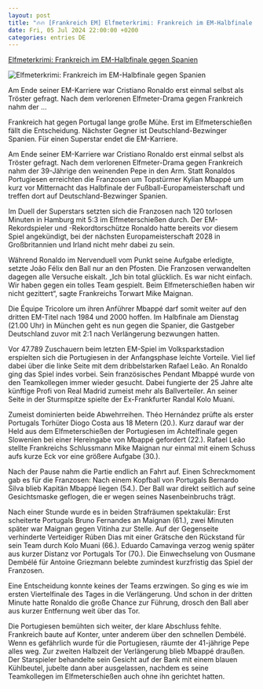 ```yaml
---
layout: post
title: "🔥🔥 [Frankreich EM] Elfmeterkrimi: Frankreich im EM-Halbfinale gegen Spanien"
date: Fri, 05 Jul 2024 22:00:00 +0200
categories: entries DE
---
```

[Elfmeterkrimi: Frankreich im EM-Halbfinale gegen Spanien](https://bnn.de/sport/elfmeterkrimi-frankreich-im-em-halbfinale-gegen-spanien)

![Elfmeterkrimi: Frankreich im EM-Halbfinale gegen Spanien](https://static.bnn.de/sport/urn-newsml-dpacom-20090101-240705-935-153898-wb3v3n/alternates/LANDSCAPE_13x7_BASE/urn-newsml-dpacom-20090101-240705-935-153898)

Am Ende seiner EM-Karriere war Cristiano Ronaldo erst einmal selbst als Tröster gefragt. Nach dem verlorenen Elfmeter-Drama gegen Frankreich nahm der ...

Frankreich hat gegen Portugal lange große Mühe. Erst im Elfmeterschießen fällt die Entscheidung. Nächster Gegner ist Deutschland-Bezwinger Spanien. Für einen Superstar endet die EM-Karriere.

Am Ende seiner EM-Karriere war Cristiano Ronaldo erst einmal selbst als Tröster gefragt. Nach dem verlorenen Elfmeter-Drama gegen Frankreich nahm der 39-Jährige den weinenden Pepe in den Arm. Statt Ronaldos Portugiesen erreichten die Franzosen um Topstürmer Kylian Mbappé um kurz vor Mitternacht das Halbfinale der Fußball-Europameisterschaft und treffen dort auf Deutschland-Bezwinger Spanien.

Im Duell der Superstars setzten sich die Franzosen nach 120 torlosen Minuten in Hamburg mit 5:3 im Elfmeterschießen durch. Der EM-Rekordspieler und -Rekordtorschütze Ronaldo hatte bereits vor diesem Spiel angekündigt, bei der nächsten Europameisterschaft 2028 in Großbritannien und Irland nicht mehr dabei zu sein.

Während Ronaldo im Nervenduell vom Punkt seine Aufgabe erledigte, setzte João Félix den Ball nur an den Pfosten. Die Franzosen verwandelten dagegen alle Versuche eiskalt. „Ich bin total glücklich. Es war nicht einfach. Wir haben gegen ein tolles Team gespielt. Beim Elfmeterschießen haben wir nicht gezittert“, sagte Frankreichs Torwart Mike Maignan.

Die Équipe Tricolore um ihren Anführer Mbappé darf somit weiter auf den dritten EM-Titel nach 1984 und 2000 hoffen. Im Halbfinale am Dienstag (21.00 Uhr) in München geht es nun gegen die Spanier, die Gastgeber Deutschland zuvor mit 2:1 nach Verlängerung bezwungen hatten.

Vor 47.789 Zuschauern beim letzten EM-Spiel im Volksparkstadion erspielten sich die Portugiesen in der Anfangsphase leichte Vorteile. Viel lief dabei über die linke Seite mit dem dribbelstarken Rafael Leão. An Ronaldo ging das Spiel indes vorbei. Sein französisches Pendant Mbappé wurde von den Teamkollegen immer wieder gesucht. Dabei fungierte der 25 Jahre alte künftige Profi von Real Madrid zumeist mehr als Ballverteiler. An seiner Seite in der Sturmspitze spielte der Ex-Frankfurter Randal Kolo Muani.

Zumeist dominierten beide Abwehrreihen. Théo Hernández prüfte als erster Portugals Torhüter Diogo Costa aus 18 Metern (20.). Kurz darauf war der Held aus dem Elfmeterschießen der Portugiesen im Achtelfinale gegen Slowenien bei einer Hereingabe von Mbappé gefordert (22.). Rafael Leão stellte Frankreichs Schlussmann Mike Maignan nur einmal mit einem Schuss aufs kurze Eck vor eine größere Aufgabe (30.).

Nach der Pause nahm die Partie endlich an Fahrt auf. Einen Schreckmoment gab es für die Franzosen: Nach einem Kopfball von Portugals Bernardo Silva blieb Kapitän Mbappé liegen (54.). Der Ball war direkt seitlich auf seine Gesichtsmaske geflogen, die er wegen seines Nasenbeinbruchs trägt.

Nach einer Stunde wurde es in beiden Strafräumen spektakulär: Erst scheiterte Portugals Bruno Fernandes an Maignan (61.), zwei Minuten später war Maignan gegen Vitinha zur Stelle. Auf der Gegenseite verhinderte Verteidiger Rúben Dias mit einer Grätsche den Rückstand für sein Team durch Kolo Muani (66.). Eduardo Camavinga verzog wenig später aus kurzer Distanz vor Portugals Tor (70.). Die Einwechselung von Ousmane Dembélé für Antoine Griezmann belebte zumindest kurzfristig das Spiel der Franzosen.

Eine Entscheidung konnte keines der Teams erzwingen. So ging es wie im ersten Viertelfinale des Tages in die Verlängerung. Und schon in der dritten Minute hatte Ronaldo die große Chance zur Führung, drosch den Ball aber aus kurzer Entfernung weit über das Tor.

Die Portugiesen bemühten sich weiter, der klare Abschluss fehlte. Frankreich baute auf Konter, unter anderem über den schnellen Dembélé. Wenn es gefährlich wurde für die Portugiesen, räumte der 41-jährige Pepe alles weg. Zur zweiten Halbzeit der Verlängerung blieb Mbappé draußen. Der Starspieler behandelte sein Gesicht auf der Bank mit einem blauen Kühlbeutel, jubelte dann aber ausgelassen, nachdem es seine Teamkollegen im Elfmeterschießen auch ohne ihn gerichtet hatten.

